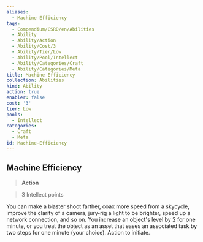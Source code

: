 ```yaml
---
aliases:
  - Machine Efficiency
tags:
  - Compendium/CSRD/en/Abilities
  - Ability
  - Ability/Action
  - Ability/Cost/3
  - Ability/Tier/Low
  - Ability/Pool/Intellect
  - Ability/Categories/Craft
  - Ability/Categories/Meta
title: Machine Efficiency
collection: Abilities
kind: Ability
action: true
enabler: false
cost: '3'
tier: Low
pools:
  - Intellect
categories:
  - Craft
  - Meta
id: Machine-Efficiency
---
```

## Machine Efficiency    
>**Action**    
>3 Intellect points  
    
You can make a blaster shoot farther, coax more speed from a skycycle, improve the clarity of a camera, jury-rig a light to be brighter, speed up a network connection, and so on. You increase an object's level by 2 for one minute, or you treat the object as an asset that eases an associated task by two steps for one minute (your choice). Action to initiate.

